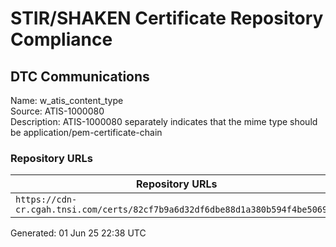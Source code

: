 # STIR/SHAKEN Certificate Repository Compliance

## DTC Communications

Name: w_atis_content_type\
Source: ATIS-1000080\
Description: ATIS-1000080 separately indicates that the mime type should be application/pem-certificate-chain
### Repository URLs

| Repository URLs | Not After |  Problems | Link |
|-----------------|-----------|-----------|------|
| `https://cdn-cr.cgah.tnsi.com/certs/82cf7b9a6d32df6dbe88d1a380b594f4be506929` | 24&#160;Mar&#160;28&#160;11:42&#160;UTC | true | [view](../../REPOS/43f914662b1d90ac7fb9eb15d3fdd3d7bffadba5/README.md) |


Generated: 01 Jun 25 22:38 UTC
